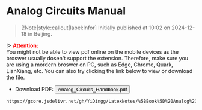 # Analog Circuits Manual

> [!Note|style:callout|label:Infor]
Initially published at 10:02 on 2024-12-18 in Beijing.


!> **<span style='color:red'>Attention:</span>**<br>
You might not be able to view pdf online on the mobile devices as the broswer usually dosen't support the extension. Therefore, make sure you are using a mordern broswer on PC, such as Edge, Chrome, Quark, LianXiang, etc. You can also try clicking the link below to view or download the file.



- Download PDF: 
<button onclick="window.open('https://gcore.jsdelivr.net/gh/YiDingg/LatexNotes/[Notes]LinearAlgebra1/notes/LinearAlgebra1Notes.pdf')" type="button">Analog_Circuits_Handbook.pdf</button>

```pdf
https://gcore.jsdelivr.net/gh/YiDingg/LatexNotes/%5BBook%5D%20Analog%20Circuits%20Handbook/Analog_Circuits_Handbook.pdf
```